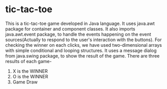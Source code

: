 # tic-tac-toe
This is a tic-tac-toe game developed in Java language.
It uses java.awt package for container and component classes.
It also imports java.awt.event package, to handle the events happening on the event sources(Actually to respond to the user's interaction with the buttons).
For checking the winner on each clicks, we have used two-dimensional arrays with simple conditional and looping structures.
It uses a message dialog from java.swing package, to show the result of the game.
There are three results of each game- 
1. X is the WINNER
2. O is the WINNER
3. Game Draw 

